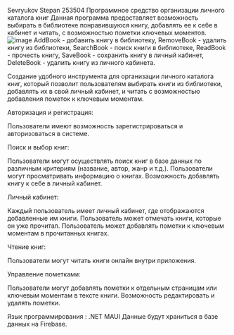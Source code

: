 Sevryukov Stepan 253504
Программное средство организации личного каталога книг
Данная программа предоставляет возможность выбирать в библиотеке понравившуюся книгу, добавлять ее к себе в кабинет и читать, с возможностью пометки ключевых моментов.
![image](https://github.com/auumeiss/OOP_KURS/assets/159965679/d0d03a1b-75ba-4811-936f-21503ecdd0a5)
AddBook - добавить книгу в библиотеку, RemoveBook - удалить книгу из библиотеки, SearchBook - поиск книги в библиотеке, ReadBook - прочесть книгу, SaveBook - сохранить книгу в личный кабинет, DeleteBook - удалить книгу из личного кабинета.

Создание удобного инструмента для организации личного каталога книг, который позволит пользователям выбирать книги из библиотеки, добавлять их в свой личный кабинет, и читать с возможностью добавления пометок к ключевым моментам.

Авторизация и регистрация:

Пользователи имеют возможность зарегистрироваться и авторизоваться в системе.

Поиск и выбор книг:

Пользователи могут осуществлять поиск книг в базе данных по различным критериям (название, автор, жанр и т.д.).
Пользователи могут просматривать информацию о книгах.
Возможность добавлять книгу к себе в личный кабинет.

Личный кабинет:

Каждый пользователь имеет личный кабинет, где отображаются добавленные им книги.
Пользователь может отмечать книги, которые он уже прочитал.
Пользователь может добавлять пометки к ключевым моментам в прочитанных книгах.

Чтение книг:

Пользователи могут читать книги онлайн внутри приложения.

Управление пометками:

Пользователи могут добавлять пометки к отдельным страницам или ключевым моментам в тексте книги.
Возможность редактировать и удалять пометки.

Язык программирования : .NET MAUI
Данные будут храниться в базе данных на Firebase.

